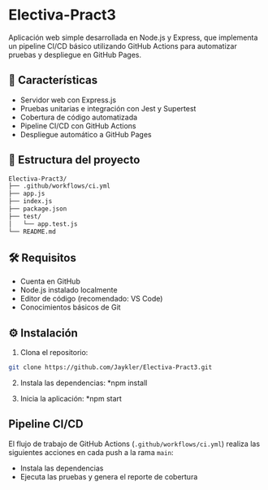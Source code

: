 # Electiva-Pract3

Aplicación web simple desarrollada en Node.js y Express, que implementa un pipeline CI/CD básico utilizando GitHub Actions para automatizar pruebas y despliegue en GitHub Pages.

## 🚀 Características

- Servidor web con Express.js
- Pruebas unitarias e integración con Jest y Supertest
- Cobertura de código automatizada
- Pipeline CI/CD con GitHub Actions
- Despliegue automático a GitHub Pages

## 📁 Estructura del proyecto

```bash
Electiva-Pract3/
├── .github/workflows/ci.yml
├── app.js
├── index.js
├── package.json
├── test/
│   └── app.test.js
└── README.md
```

## 🛠️ Requisitos

- Cuenta en GitHub
- Node.js instalado localmente
- Editor de código (recomendado: VS Code)
- Conocimientos básicos de Git

## ⚙️ Instalación

1. Clona el repositorio:

```bash
git clone https://github.com/Jaykler/Electiva-Pract3.git

```
2. Instala las dependencias:
   *npm install
  
3. Inicia la aplicación:
    *npm start

## Pipeline CI/CD

El flujo de trabajo de GitHub Actions (`.github/workflows/ci.yml`) realiza las siguientes acciones en cada push a la rama `main`:

- Instala las dependencias
- Ejecuta las pruebas y genera el reporte de cobertura

